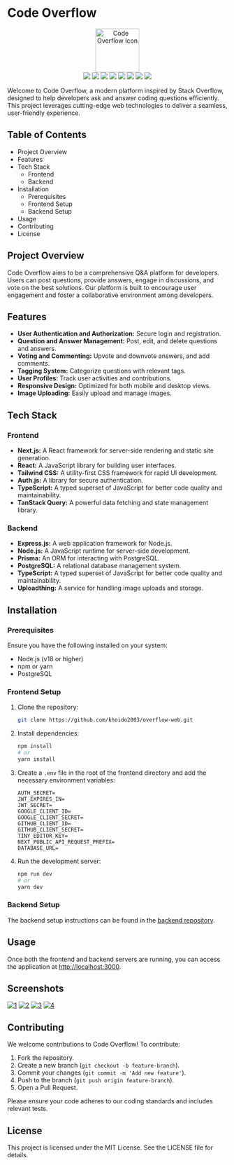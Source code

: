 # Code Overflow

<div align="center">
  <img src="https://code-overflow-vn.vercel.app/assets/logo.svg" alt="Code Overflow Icon" width="100">
</div>

<div align="center">
  <img src="https://img.shields.io/badge/Code-Node.js-informational?style=flat&color=informational&logo=node.js">
  <img src="https://img.shields.io/badge/Code-Next.js-informational?style=flat&color=informational&logo=next.js">
  <img src="https://img.shields.io/badge/Code-React-informational?style=flat&color=informational&logo=react">
  <img src="https://img.shields.io/badge/Style-Tailwind%20CSS-informational?style=flat&color=informational&logo=tailwind-css">
  <img src="https://img.shields.io/badge/ORM-Prisma-informational?style=flat&color=success&logo=prisma">
  <img src="https://img.shields.io/badge/Database-PostgreSQL-informational?style=flat&color=success&logo=postgresql">
  <img src="https://img.shields.io/badge/Authentication-Auth.js-informational?style=flat&color=success&logo=auth0">
  <img src="https://img.shields.io/badge/Language-TypeScript-informational?style=flat&color=blue&logo=typescript">
</div>

Welcome to Code Overflow, a modern platform inspired by Stack Overflow, designed to help developers ask and answer coding questions efficiently. This project leverages cutting-edge web technologies to deliver a seamless, user-friendly experience.

## Table of Contents

- Project Overview
- Features
- Tech Stack
  - Frontend
  - Backend
- Installation
  - Prerequisites
  - Frontend Setup
  - Backend Setup
- Usage
- Contributing
- License

## Project Overview

Code Overflow aims to be a comprehensive Q&A platform for developers. Users can post questions, provide answers, engage in discussions, and vote on the best solutions. Our platform is built to encourage user engagement and foster a collaborative environment among developers.

## Features

- **User Authentication and Authorization:** Secure login and registration.
- **Question and Answer Management:** Post, edit, and delete questions and answers.
- **Voting and Commenting:** Upvote and downvote answers, and add comments.
- **Tagging System:** Categorize questions with relevant tags.
- **User Profiles:** Track user activities and contributions.
- **Responsive Design:** Optimized for both mobile and desktop views.
- **Image Uploading:** Easily upload and manage images.

## Tech Stack

### Frontend

- **Next.js:** A React framework for server-side rendering and static site generation.
- **React:** A JavaScript library for building user interfaces.
- **Tailwind CSS:** A utility-first CSS framework for rapid UI development.
- **Auth.js:** A library for secure authentication.
- **TypeScript:** A typed superset of JavaScript for better code quality and maintainability.
- **TanStack Query:** A powerful data fetching and state management library.

### Backend

- **Express.js:** A web application framework for Node.js.
- **Node.js:** A JavaScript runtime for server-side development.
- **Prisma:** An ORM for interacting with PostgreSQL.
- **PostgreSQL:** A relational database management system.
- **TypeScript:** A typed superset of JavaScript for better code quality and maintainability.
- **Uploadthing:** A service for handling image uploads and storage.

## Installation

### Prerequisites

Ensure you have the following installed on your system:

- Node.js (v18 or higher)
- npm or yarn
- PostgreSQL

### Frontend Setup

1. Clone the repository:

   ```bash
   git clone https://github.com/khoido2003/overflow-web.git
   ```

2. Install dependencies:

   ```bash
   npm install
   # or
   yarn install
   ```

3. Create a `.env` file in the root of the frontend directory and add the necessary environment variables:

   ```env
   AUTH_SECRET=
   JWT_EXPIRES_IN=
   JWT_SECRET=
   GOOGLE_CLIENT_ID=
   GOOGLE_CLIENT_SECRET=
   GITHUB_CLIENT_ID=
   GITHUB_CLIENT_SECRET=
   TINY_EDITOR_KEY=
   NEXT_PUBLIC_API_REQUEST_PREFIX=
   DATABASE_URL=
   ```

4. Run the development server:
   ```bash
   npm run dev
   # or
   yarn dev
   ```

### Backend Setup

The backend setup instructions can be found in the [backend repository](https://github.com/khoido2003/overflow-api).

## Usage

Once both the frontend and backend servers are running, you can access the application at [http://localhost:3000](http://localhost:3000).

<!-- ![Screenshot of Code Overflow](path/to/screenshot.png) -->

## Screenshots

<a href="https://ibb.co/Lndfq5R"><img src="https://i.ibb.co/zGVwLJx/1.png" alt="1" border="0"></a>
<a href="https://ibb.co/41QLyrz"><img src="https://i.ibb.co/qJZ8GQK/2.png" alt="2" border="0"></a>
<a href="https://ibb.co/Ny3HtsW"><img src="https://i.ibb.co/5R9fG6s/3.png" alt="3" border="0"></a>
<a href="https://ibb.co/LYYSLqR"><img src="https://i.ibb.co/Kbb6MQh/4.png" alt="4" border="0"></a>

## Contributing

We welcome contributions to Code Overflow! To contribute:

1. Fork the repository.
2. Create a new branch (`git checkout -b feature-branch`).
3. Commit your changes (`git commit -m 'Add new feature'`).
4. Push to the branch (`git push origin feature-branch`).
5. Open a Pull Request.

Please ensure your code adheres to our coding standards and includes relevant tests.

## License

This project is licensed under the MIT License. See the LICENSE file for details.
